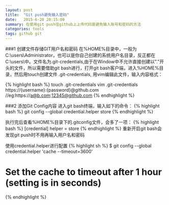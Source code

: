 ```yaml
---
layout: post
title:  "Git push避免输入密码"
date:   2015-6-20 20:15:00
summary: 在使用git push往github上上传代码是避免输入账号和密码的方法
categories: tools
tags: github git
---
```


###1 创建文件存储GIT用户名和密码
在%HOME%目录中，一般为C:\users\Administrator，也可以是你自己创建的系统用户名目录，反正都在C:\users\中。文件名为.git-credentials,由于在Window中不允许直接创建以"."开头的文件，所以需要借助git bash进行，打开git bash客户端，进入%HOME%目录，然后用touch创建文件 .git-credentials, 用vim编辑此文件，输入内容格式：

{% highlight bash %}
touch .git-credentials
vim .git-credentials
https://{username}:{password}@github.com
//eg:https://a@b.com:12345@github.com
{% endhighlight %}

###2 添加Git Config内容
进入git bash终端，输入如下的命令：
{% highlight bash %}
git config --global credential.helper store
{% endhighlight %}

执行完后查看%HOME%目录下的.gitconfig文件，会多了一项：
{% highlight bash %}
[credential]
    helper = store
{% endhighlight %}
重新开启git bash会发现git push时不用再输入用户名和密码

使用credential.helper进行配置
{% highlight sh %}
$ git config --global credential.helper 'cache --timeout=3600'
# Set the cache to timeout after 1 hour (setting is in seconds)
{% endhighlight %}